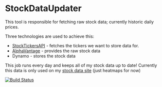 # StockDataUpdater

This tool is responsible for fetching raw stock data; currently historic daily prices.

Three technologies are used to achieve this:

- [StockTickersAPI](https://github.com/RyanMKrol/StockIndexTickersAPI) - fetches the tickers we want to store data for.
- [AlphaVantage](https://www.alphavantage.co/) - provides the raw stock data
- Dynamo - stores the stock data

This job runs every day and keeps all of my stock data up to date! Currently this data is only used on my [stock data site](http://stockpricedataapi.xyz/) (just heatmaps for now)

[![Build Status](https://travis-ci.org/RyanMKrol/StockDataUpdater.svg?branch=master)](https://travis-ci.org/RyanMKrol/StockDataUpdater)
